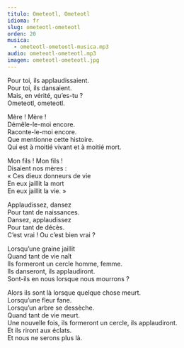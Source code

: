 ```yaml
---
titulo: Ometeotl, Ometeotl
idioma: fr
slug: ometeotl-ometeotl
orden: 20
musica: 
  - ometeotl-ometeotl-musica.mp3
audio: ometeotl-ometeotl.mp3
imagen: ometeotl-ometeotl.jpg
---
```


Pour toi, ils applaudissaient.<br>
Pour toi, ils dansaient.<br>
Mais, en vérité, qu’es-tu ?<br>
Ometeotl, ometeotl.<br>

Mère ! Mère !<br>
Démêle-le-moi encore.<br>
Raconte-le-moi encore.<br>
Que mentionne cette histoire.<br>
Qui est à moitié vivant et à moitié mort.<br>

Mon fils ! Mon fils !<br>
Disaient nos mères :<br>
« Ces dieux donneurs de vie<br>
En eux jaillit la mort<br>
En eux jaillit la vie. »<br>

Applaudissez, dansez<br>
Pour tant de naissances.<br>
Dansez, applaudissez<br>
Pour tant de décès.<br>
C’est vrai ! Ou c’est bien vrai ?<br>

Lorsqu’une graine jaillit<br>
Quand tant de vie naît<br>
Ils formeront un cercle homme, femme.<br>
Ils danseront, ils applaudiront.<br>
Sont-ils en nous lorsque nous mourrons ?<br>

Alors ils sont là lorsque quelque chose meurt.<br>
Lorsqu’une fleur fane.<br>
Lorsqu’un arbre se dessèche.<br>
Quand tant de vie meurt.<br>
Une nouvelle fois, ils formeront un cercle, ils applaudiront.<br>
Et ils riront aux éclats.<br>
Et nous ne serons plus là.<br>
